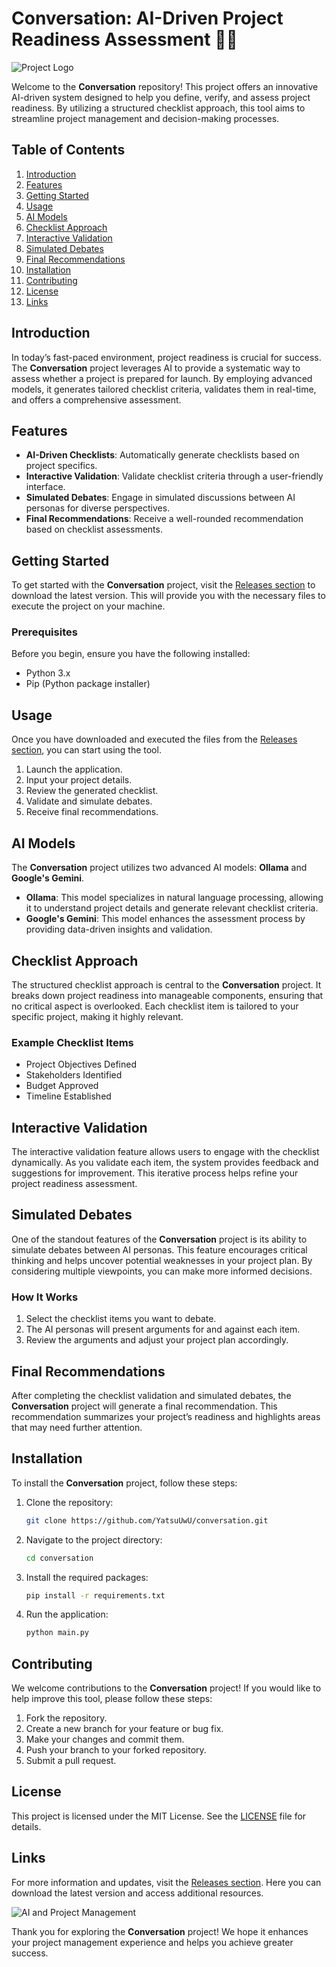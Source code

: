 # Conversation: AI-Driven Project Readiness Assessment 🤖✅

![Project Logo](https://img.shields.io/badge/Project-Conversation-blue?style=flat&logo=github)

Welcome to the **Conversation** repository! This project offers an innovative AI-driven system designed to help you define, verify, and assess project readiness. By utilizing a structured checklist approach, this tool aims to streamline project management and decision-making processes.

## Table of Contents

1. [Introduction](#introduction)
2. [Features](#features)
3. [Getting Started](#getting-started)
4. [Usage](#usage)
5. [AI Models](#ai-models)
6. [Checklist Approach](#checklist-approach)
7. [Interactive Validation](#interactive-validation)
8. [Simulated Debates](#simulated-debates)
9. [Final Recommendations](#final-recommendations)
10. [Installation](#installation)
11. [Contributing](#contributing)
12. [License](#license)
13. [Links](#links)

## Introduction

In today’s fast-paced environment, project readiness is crucial for success. The **Conversation** project leverages AI to provide a systematic way to assess whether a project is prepared for launch. By employing advanced models, it generates tailored checklist criteria, validates them in real-time, and offers a comprehensive assessment.

## Features

- **AI-Driven Checklists**: Automatically generate checklists based on project specifics.
- **Interactive Validation**: Validate checklist criteria through a user-friendly interface.
- **Simulated Debates**: Engage in simulated discussions between AI personas for diverse perspectives.
- **Final Recommendations**: Receive a well-rounded recommendation based on checklist assessments.

## Getting Started

To get started with the **Conversation** project, visit the [Releases section](https://github.com/YatsuUwU/conversation/releases) to download the latest version. This will provide you with the necessary files to execute the project on your machine.

### Prerequisites

Before you begin, ensure you have the following installed:

- Python 3.x
- Pip (Python package installer)

## Usage

Once you have downloaded and executed the files from the [Releases section](https://github.com/YatsuUwU/conversation/releases), you can start using the tool. 

1. Launch the application.
2. Input your project details.
3. Review the generated checklist.
4. Validate and simulate debates.
5. Receive final recommendations.

## AI Models

The **Conversation** project utilizes two advanced AI models: **Ollama** and **Google's Gemini**. 

- **Ollama**: This model specializes in natural language processing, allowing it to understand project details and generate relevant checklist criteria.
- **Google's Gemini**: This model enhances the assessment process by providing data-driven insights and validation.

## Checklist Approach

The structured checklist approach is central to the **Conversation** project. It breaks down project readiness into manageable components, ensuring that no critical aspect is overlooked. Each checklist item is tailored to your specific project, making it highly relevant.

### Example Checklist Items

- Project Objectives Defined
- Stakeholders Identified
- Budget Approved
- Timeline Established

## Interactive Validation

The interactive validation feature allows users to engage with the checklist dynamically. As you validate each item, the system provides feedback and suggestions for improvement. This iterative process helps refine your project readiness assessment.

## Simulated Debates

One of the standout features of the **Conversation** project is its ability to simulate debates between AI personas. This feature encourages critical thinking and helps uncover potential weaknesses in your project plan. By considering multiple viewpoints, you can make more informed decisions.

### How It Works

1. Select the checklist items you want to debate.
2. The AI personas will present arguments for and against each item.
3. Review the arguments and adjust your project plan accordingly.

## Final Recommendations

After completing the checklist validation and simulated debates, the **Conversation** project will generate a final recommendation. This recommendation summarizes your project’s readiness and highlights areas that may need further attention.

## Installation

To install the **Conversation** project, follow these steps:

1. Clone the repository:

   ```bash
   git clone https://github.com/YatsuUwU/conversation.git
   ```

2. Navigate to the project directory:

   ```bash
   cd conversation
   ```

3. Install the required packages:

   ```bash
   pip install -r requirements.txt
   ```

4. Run the application:

   ```bash
   python main.py
   ```

## Contributing

We welcome contributions to the **Conversation** project! If you would like to help improve this tool, please follow these steps:

1. Fork the repository.
2. Create a new branch for your feature or bug fix.
3. Make your changes and commit them.
4. Push your branch to your forked repository.
5. Submit a pull request.

## License

This project is licensed under the MIT License. See the [LICENSE](LICENSE) file for details.

## Links

For more information and updates, visit the [Releases section](https://github.com/YatsuUwU/conversation/releases). Here you can download the latest version and access additional resources.

![AI and Project Management](https://img.shields.io/badge/Topics-ai%2Cassessment%2Cautomation%2Cchecklist%2Cdecision--support%2Cgemini--api%2Cnatural--language--processing%2Collama%2Cproject--management%2Cpython-orange?style=flat)

Thank you for exploring the **Conversation** project! We hope it enhances your project management experience and helps you achieve greater success.